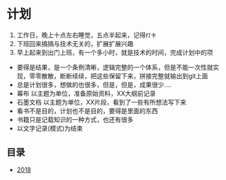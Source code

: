 #   计划

1.   工作日，晚上十点左右睡觉，五点半起来，记得`打卡`   
2.   下班回来搞搞与技术无关的，扩展扩展兴趣   
3.   早上起来到出门上班，有一个多小时，就是技术的时间，完成计划中的项

-   要得是结果，是一个条例清晰，逻辑完整的一个体系，但是不能一次性就实现，零零散散，断断续续，把这些保留下来，拼接完整就输出到git上面
-   总是计划很多，想做的也很多，但是，但是，成果很少....
-   幕布 以主题为单位，准备原始资料，XX大纲前记录
-   石墨文档 以主题为单位，XX片段，看到了一些有所想法写下来
-   看书不是目的，计划也不是目的，要得是里面的东西
-   书籍只是记载知识的一种方式，也还有很多
-   以文字记录(模式)为结束

##  目录

-   [2018](2018/README.md)